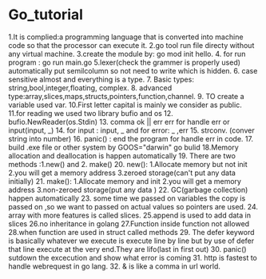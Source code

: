 # Go_tutorial
1.It is complied:a programming language that is converted into machine code so that the processor can execute it.
2.go tool run file directy without any virtual machine.
3.create the module by: go mod init hello.
4. for run program : go run main.go
5.lexer(check the grammer is properly used) automatically put semilcolumn so not need to write which is hidden.
6. case sensitive almost and everything is a type.
7. Basic types: string,bool,integer,floating, complex.
8. advanced type:array,slices,maps,structs,pointers,function,channel.
9. TO create a variable used var.
10.First letter capital is mainly we consider as public.
11.for reading we used two library bufio and os
12. bufio.NewReader(os.Stdin)
13. comma ok || err err for handle err or input(input, _)
14. for input : input, _ and for error: _ ,err
15. strconv. (conver string into number)
16. panic() : end the program for handle err in code.
17. build .exe file or other system by GOOS="darwin" go bulid 
18.Memory allocation and deallocation is happen automatically
19. There are two methods :1.new() and 2. make()
20. new():  1.Allocate memory but not init
            2.you will get a memory address
            3.zeroed storage(can't put any data initially)
21. make(): 1.Allocate memory and init
            2.you will get a memory address
            3.non-zeroed storage(put any data )
22. GC(garbage collection) happen automatically
23. some time we passed on variables the copy is passed on ,so we want to passed on actual values so pointers are used.
24. array with more features is called slices.
25.append is used to add data in slices
26.no inheritance in golang
27.Function inside function not allowed
28.when function are used in struct called methods
29. The defer keyword is basically whatever we execute is execute line by line but by use of defer that line execute at the very end.They are lifo(last in first out)
30. panic() sutdown the excecution and show what error is coming
31. http is fastest to handle webrequest in go lang.
32. & is like a comma in url world.


